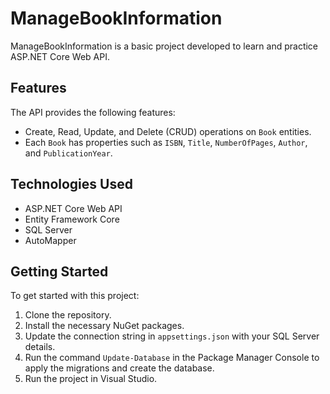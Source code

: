 # ManageBookInformation

ManageBookInformation is a basic project developed to learn and practice ASP.NET Core Web API. 

## Features

The API provides the following features:

- Create, Read, Update, and Delete (CRUD) operations on `Book` entities.
- Each `Book` has properties such as `ISBN`, `Title`, `NumberOfPages`, `Author`, and `PublicationYear`.

## Technologies Used

- ASP.NET Core Web API
- Entity Framework Core
- SQL Server
- AutoMapper

## Getting Started

To get started with this project:

1. Clone the repository.
2. Install the necessary NuGet packages.
3. Update the connection string in `appsettings.json` with your SQL Server details.
4. Run the command `Update-Database` in the Package Manager Console to apply the migrations and create the database.
5. Run the project in Visual Studio.


